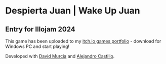 # Despierta Juan | Wake Up Juan
## Entry for Illojam 2024

This game has been uploaded to my <a href="https://itsteresa.itch.io/despierta-juan" target="_blank">itch.io games portfolio</a> - download for Windows PC and start playing!

Developed with <a href="https://davidmurcia.itch.io/" target="_blank">David Murcia</a> and <a href="https://alehoop12.itch.io/" target="_blank">Alejandro Castillo</a>.
